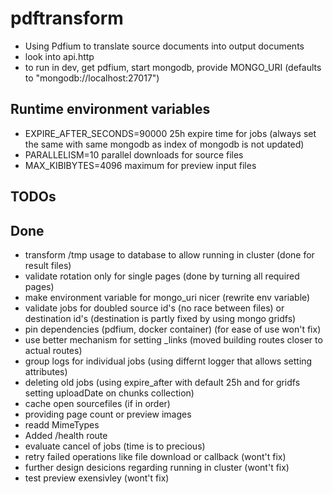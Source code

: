 # pdftransform

- Using Pdfium to translate source documents into output documents
- look into api.http
- to run in dev, get pdfium, start mongodb, provide MONGO_URI (defaults to "mongodb://localhost:27017")

## Runtime environment variables

- EXPIRE_AFTER_SECONDS=90000 25h expire time for jobs (always set the same with same mongodb as index of mongodb is not updated)
- PARALLELISM=10 parallel downloads for source files
- MAX_KIBIBYTES=4096 maximum for preview input files

## TODOs

## Done

- transform /tmp usage to database to allow running in cluster (done for result files)
- validate rotation only for single pages (done by turning all required pages)
- make environment variable for mongo_uri nicer (rewrite env variable)
- validate jobs for doubled source id's (no race between files) or destination id's (destination is partly fixed by using mongo gridfs)
- pin dependencies (pdfium, docker container) (for ease of use won't fix)
- use better mechanism for setting _links (moved building routes closer to actual routes)
- group logs for individual jobs (using differnt logger that allows setting attributes)
- deleting old jobs (using expire_after with default 25h and for gridfs setting uploadDate on chunks collection)
- cache open sourcefiles (if in order)
- providing page count or preview images
- readd MimeTypes
- Added /health route
- evaluate cancel of jobs (time is to precious)
- retry failed operations like file download or callback (wont't fix)
- further design desicions regarding running in cluster (wont't fix)
- test preview exensivley (wont't fix)
